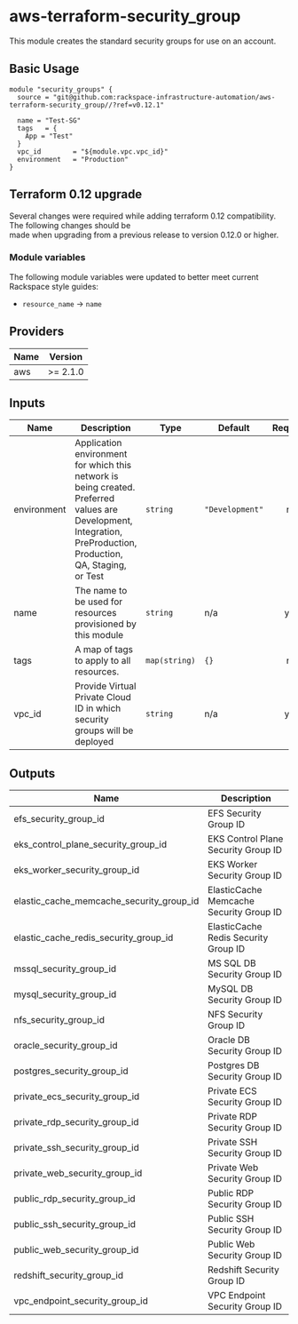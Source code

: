 # aws-terraform-security\_group

This module creates the standard security groups for use on an account.

## Basic Usage

```HCL
module "security_groups" {
  source = "git@github.com:rackspace-infrastructure-automation/aws-terraform-security_group//?ref=v0.12.1"

  name = "Test-SG"
  tags   = {
    App = "Test"
  }
  vpc_id        = "${module.vpc.vpc_id}"
  environment   = "Production"
}
```

## Terraform 0.12 upgrade

Several changes were required while adding terraform 0.12 compatibility.  The following changes should be  
made when upgrading from a previous release to version 0.12.0 or higher.

### Module variables

The following module variables were updated to better meet current Rackspace style guides:

- `resource_name` -> `name`

## Providers

| Name | Version |
|------|---------|
| aws | >= 2.1.0 |

## Inputs

| Name | Description | Type | Default | Required |
|------|-------------|------|---------|:-----:|
| environment | Application environment for which this network is being created. Preferred values are Development, Integration, PreProduction, Production, QA, Staging, or Test | `string` | `"Development"` | no |
| name | The name to be used for resources provisioned by this module | `string` | n/a | yes |
| tags | A map of tags to apply to all resources. | `map(string)` | `{}` | no |
| vpc\_id | Provide Virtual Private Cloud ID in which security groups will be deployed | `string` | n/a | yes |

## Outputs

| Name | Description |
|------|-------------|
| efs\_security\_group\_id | EFS Security Group ID |
| eks\_control\_plane\_security\_group\_id | EKS Control Plane Security Group ID |
| eks\_worker\_security\_group\_id | EKS Worker Security Group ID |
| elastic\_cache\_memcache\_security\_group\_id | ElasticCache Memcache Security Group ID |
| elastic\_cache\_redis\_security\_group\_id | ElasticCache Redis Security Group ID |
| mssql\_security\_group\_id | MS SQL DB Security Group ID |
| mysql\_security\_group\_id | MySQL DB Security Group ID |
| nfs\_security\_group\_id | NFS Security Group ID |
| oracle\_security\_group\_id | Oracle DB Security Group ID |
| postgres\_security\_group\_id | Postgres DB Security Group ID |
| private\_ecs\_security\_group\_id | Private ECS Security Group ID |
| private\_rdp\_security\_group\_id | Private RDP Security Group ID |
| private\_ssh\_security\_group\_id | Private SSH Security Group ID |
| private\_web\_security\_group\_id | Private Web Security Group ID |
| public\_rdp\_security\_group\_id | Public RDP Security Group ID |
| public\_ssh\_security\_group\_id | Public SSH Security Group ID |
| public\_web\_security\_group\_id | Public Web Security Group ID |
| redshift\_security\_group\_id | Redshift Security Group ID |
| vpc\_endpoint\_security\_group\_id | VPC Endpoint Security Group ID |

